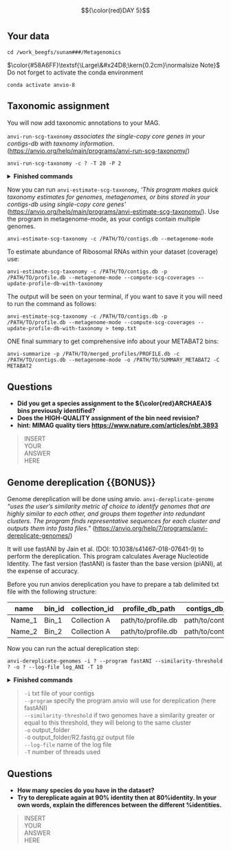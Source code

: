 # 
$${\color{red}DAY 5}$$
# 

## Your data
``` 
cd /work_beegfs/sunam###/Metagenomics
``` 

$\color{#58A6FF}\textsf{\Large\&#x24D8;\kern{0.2cm}\normalsize Note}$
Do not forget to activate the conda environment

``` 
conda activate anvio-8
``` 


## Taxonomic assignment

You will now add taxonomic annotations to your MAG. 

``anvi-run-scg-taxonomy`` *associates the single-copy core genes in your contigs-db with taxnomy information*. (https://anvio.org/help/main/programs/anvi-run-scg-taxonomy/)


```ssh
anvi-run-scg-taxonomy -c ? -T 20 -P 2
```

<details><summary><b>Finished commands</b></summary>


```ssh
anvi-run-scg-taxonomy -c /PATH/TO/contigs.db -T 20 -P 2
```
</details>

Now you can run ``anvi-estimate-scg-taxonomy``, *‘This program makes quick taxonomy estimates for genomes, metagenomes, or bins stored in your contigs-db using single-copy core genes’* (https://anvio.org/help/main/programs/anvi-estimate-scg-taxonomy/). Use the program in metagenome-mode, as your contigs contain multiple genomes. 

``` 
anvi-estimate-scg-taxonomy -c /PATH/TO/contigs.db --metagenome-mode
```

To estimate abundance of Ribosomal RNAs within your dataset (coverage) use: 
``` 
anvi-estimate-scg-taxonomy -c /PATH/TO/contigs.db -p /PATH/TO/profile.db --metagenome-mode --compute-scg-coverages --update-profile-db-with-taxonomy
```
The output will be seen on your terminal, if you want to save it you will need to run the command as follows: 

``` 
anvi-estimate-scg-taxonomy -c /PATH/TO/contigs.db -p /PATH/TO/profile.db --metagenome-mode --compute-scg-coverages --update-profile-db-with-taxonomy > temp.txt
```
ONE final summary to get comprehensive info about your METABAT2 bins:
``` 
anvi-summarize -p /PATH/TO/merged_profiles/PROFILE.db -c /PATH/TO/contigs.db --metagenome-mode -o /PATH/TO/SUMMARY_METABAT2 -C METABAT2
```
## Questions
  
* **Did you get a species assignment to the ${\color{red}ARCHAEA}$ bins previously identified?**
* **Does the HIGH-QUALITY assignment of the bin need revision?**
* **hint: MIMAG quality tiers https://www.nature.com/articles/nbt.3893**

 
> INSERT\
> YOUR\
> ANSWER\
> HERE

## Genome dereplication {{BONUS}}

Genome dereplication will be done using anvio. ``anvi-dereplicate-genome`` *“uses the user’s similarity metric of choice to identify genomes that are highly similar to each other, and groups them together into redundant clusters. The program finds representative sequences for each cluster and outputs them into fasta files.”*
(https://anvio.org/help/7/programs/anvi-dereplicate-genomes/)


It will use fastANI by Jain et al. (DOI: 10.1038/s41467-018-07641-9) to perform the dereplication. 
This program calculates Average Nucleotide Identity. The fast version (fastANI) is faster than the base version (piANI), at the expense of accuracy. 

Before you run anvios dereplication you have to prepare a tab delimited txt file with the following structure: 

| name | bin_id | collection_id | profile_db_path | contigs_db_path |
| --- | --- | --- | --- | --- |
| Name_1 | Bin_1 | Collection A | path/to/profile.db | path/to/contigs.db |
| Name_2 | Bin_2 | Collection A | path/to/profile.db | path/to/contigs.db |

Now you can run the actual dereplication step:

```ssh
anvi-dereplicate-genomes -i ? --program fastANI --similarity-threshold ? -o ? --log-file log_ANI -T 10
```

<details><summary><b>Finished commands</b></summary>

```ssh
anvi-dereplicate-genomes -i /PATH/TO/file.txt --program fastANI --similarity-threshold 0.95 -o ANI --log-file log_ANI -T 10
```
</details>


>`-i` txt file of your contigs\
>`--program` specify the program anvio will use for dereplication (here fastANI)\
>`--similarity-threshold` if two genomes have a similarity greater or equal to this threshold, they will belong to the same cluster\
>`-o` output_folder\
>`-O` output_folder/R2.fastq.gz output file\
>`--log-file` name of the log file\
>`-T` number of threads used

## Questions
  
* **How many species do you have in the dataset?**
* **Try to dereplicate again at 90% identity then at 80%identity. In your own words, explain the differences between the different %identities.**
 
> INSERT\
> YOUR\
> ANSWER\
> HERE
